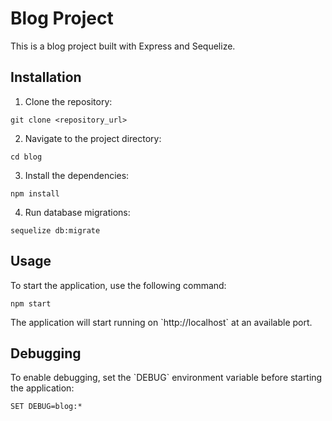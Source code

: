 # Blog Project

This is a blog project built with Express and Sequelize.

## Installation

1. Clone the repository:

```shell
git clone <repository_url>
```

2. Navigate to the project directory:

```shell
cd blog
```

3. Install the dependencies:

```shell
npm install
```

4. Run database migrations:

```shell
sequelize db:migrate
```

## Usage

To start the application, use the following command:

```shell
npm start
```

The application will start running on \`http://localhost\` at an available port.

## Debugging

To enable debugging, set the \`DEBUG\` environment variable before starting the application:

```shell
SET DEBUG=blog:*
```


